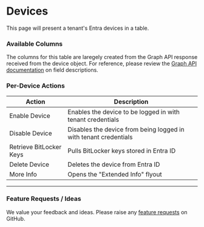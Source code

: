 # Devices

This page will present a tenant's Entra devices in a table.

### Available Columns

The columns for this table are laregely created from the Graph API response received from the device object. For reference, please review the [Graph API documentation](https://learn.microsoft.com/en-us/graph/api/resources/device?view=graph-rest-1.0#properties) on field descriptions.

### Per-Device Actions

| Action                  | Description                                                      |
| ----------------------- | ---------------------------------------------------------------- |
| Enable Device           | Enables the device to be logged in with tenant credentials       |
| Disable Device          | Disables the device from being logged in with tenant credentials |
| Retrieve BitLocker Keys | Pulls BitLocker keys stored in Entra ID                          |
| Delete Device           | Deletes the device from Entra ID                                 |
| More Info               | Opens the "Extended Info" flyout                                 |

***

### Feature Requests / Ideas

We value your feedback and ideas. Please raise any [feature requests](https://github.com/KelvinTegelaar/CIPP/issues/new?assignees=\&labels=enhancement%2Cno-priority\&projects=\&template=feature.yml\&title=%5BFeature+Request%5D%3A+) on GitHub.
